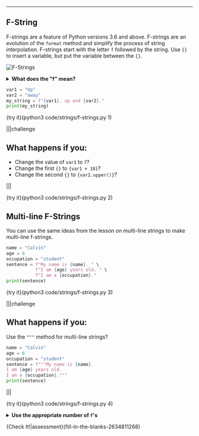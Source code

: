----------

## F-String

F-strings are a feature of Python versions 3.6 and above. F-strings are an evolution of the `format` method and simplify the process of string interpolation. F-strings start with the letter `f` followed by the string. Use `{}` to insert a variable, but put the variable between the `{}`.

![F-Strings](.guides/images/f-strings.png)

<details>
  <summary><strong>What does the "f" mean?</strong></summary>
  The "f" stands for fast. F-strings are executed faster than any other form of string interpolation. Here is an <a href="https://realpython.com/python-f-strings/#speed">article</a> about f-strings that shows the time differences for various forms of string interpolation.
</details>

```python
var1 = "Up"
var2 = "away"
my_string = f"{var1}, up and {var2}."
print(my_string)
```

{try it}(python3 code/strings/f-strings.py 1)

|||challenge
## What happens if you:
* Change the value of `var1` to `7`?
* Change the first `{}` to `{var1 + 10}`?
* Change the second `{}` to `{var2.upper()}`?

|||

{try it}(python3 code/strings/f-strings.py 2)

## Multi-line F-Strings

You can use the same ideas from the lesson on multi-line strings to make multi-line f-strings. 

```python
name = "Calvin"
age = 6
occupation = "student"
sentence = f"My name is {name}. " \
           f"I am {age} years old. " \
           f"I am a {occupation}."
print(sentence)
```

{try it}(python3 code/strings/f-strings.py 3)

|||challenge
## What happens if you:
Use the `"""` method for multi-line strings?
```python
name = "Calvin"
age = 6
occupation = "student"
sentence = f"""My name is {name}.
I am {age} years old.
I am a {occupation}."""
print(sentence)
```

|||

{try it}(python3 code/strings/f-strings.py 4)

<details>
  <summary><strong>Use the appropriate number of <code>f</code>'s</strong></summary>
  The <code>\</code> method for making multi-line strings requires that you put an <code>f</code> before each set of quotation marks. The <code>"""</code> method for making multi-line strings requires only one <code>f</code> before the <code>"""</code>. That is because there is only one set of <code>"""</code>. Be sure that you have an <code>f</code> for each set of quotation marks when making multi-line strings.
</details>

{Check It!|assessment}(fill-in-the-blanks-2634811268)
